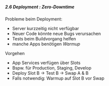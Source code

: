 ##### 2.6 Deployment : Zero-Downtime

> 
Probleme beim Deployment:

- Server kurzzeitig nicht verfügbar
- Neuer Code könnte neue Bugs verursachen
- Tests beim Buildvorgang helfen
- manche Apps benötigen *Warmup*

>

Vorgehen

- App Services verfügen über Slots
- Bspw. für Production, Staging, Develop
- Deploy Slot B -> Test B -> Swap A & B
- Falls notwendig: Warmup auf Slot B vor Swap


<!-- warmup: (fill cache with data)  -->
